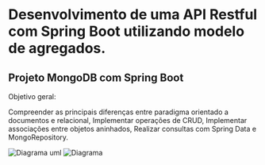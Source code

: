 # Desenvolvimento de uma API Restful com Spring Boot utilizando modelo de agregados.

## Projeto MongoDB com Spring Boot
Objetivo geral:

Compreender as principais diferenças entre paradigma orientado a documentos e relacional, Implementar operações de CRUD, Implementar associações entre objetos aninhados, Realizar consultas com Spring Data e MongoRepository.

![Diagrama uml](https://github.com/Jotapcinfo/workshop-springboot-mongodb-api-restful/blob/master/UML.jpg)
![Diagrama](https://github.com/Jotapcinfo/workshop-springboot-mongodb-api-restful/blob/master/diagrama%20UML.jpg)
